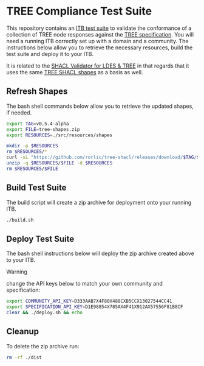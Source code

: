# TREE Compliance Test Suite
This repository contains an [ITB test suite](https://interoperable-europe.ec.europa.eu/collection/interoperability-test-bed-repository/solution/interoperability-test-bed/documentation) to validate the conformance of a collection of TREE node responses against the [TREE specification](https://treecg.github.io/specification/). You will need a running ITB correctly set up with a domain and a community. The instructions below allow you to retrieve the necessary resources, build the test suite and deploy it to your ITB.

It is related to the [SHACL Validator for LDES & TREE](https://github.com/rorlic/shacl-validator) in that regards that it uses the same [TREE SHACL shapes](https://github.com/rorlic/tree-shacl) as a basis as well.

## Refresh Shapes
The bash shell commands below allow you to retrieve the updated shapes, if needed.
```bash
export TAG=v0.5.4-alpha
export FILE=tree-shapes.zip
export RESOURCES=./src/resources/shapes

mkdir -p $RESOURCES
rm $RESOURCES/*
curl -sL "https://github.com/rorlic/tree-shacl/releases/download/$TAG/$FILE" -o $RESOURCES/$FILE
unzip -q $RESOURCES/$FILE -d $RESOURCES
rm $RESOURCES/$FILE
```

## Build Test Suite
The build script will create a zip archive for deployment onto your running ITB.
```bash
./build.sh
```

## Deploy Test Suite
The bash shell instructions below will deploy the zip archive created above to your ITB.

>[!WARNING]
> change the API keys below to match your own community and specification:

```bash
export COMMUNITY_API_KEY=D333AAB7X4F80X488CXB5CCX13027544CC41
export SPECIFICATION_API_KEY=D1E98854X785AX4F41X912AX57556F81B8CF
clear && ./deploy.sh && echo
```

## Cleanup
To delete the zip archive run:
```bash
rm -rf ./dist
```
